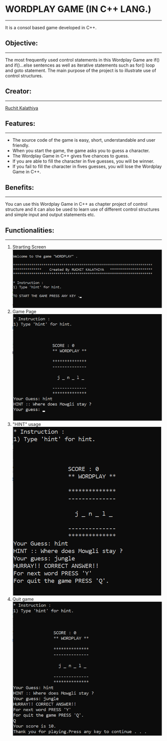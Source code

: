 # WORDPLAY GAME (IN C++ LANG.)
---
It is a consol based game developed in C++.

## Objective:
---
The most frequently used control statements in this Wordplay Game are if() and if()…else sentences as well as iterative statements such as for() loop and goto statement. The main purpose of the project is to illustrate use of control structures.

## Creator:
---
[Ruchit Kalathiya](https://github.com/ruchitkalathiya)

## Features:

---

- The source code of the game is easy, short, understandable and user friendly.
- When you start the game, the game asks you to guess a character.
- The Wordplay Game in C++ gives five chances to guess.
- If you are able to fill the character in five guesses, you will be winner.
- If you fail to fill the character in fives guesses, you will lose the Wordplay Game in C++.

## Benefits:
---
You can use this Wordplay Game in C++ as chapter project of control structure and it can also be used to learn use of different control structures and simple input and output statements etc.

## Functionalities:
---
1. Strarting Screen  
 ![Screen-1](https://github.com/ruchitkalathiya/Wordplay/blob/main/images/a.png)  
2. Game Page  
![Screen-2](https://github.com/ruchitkalathiya/Wordplay/blob/main/images/b.png)  
3. "HINT" usage  
![Screen-3](https://github.com/ruchitkalathiya/Wordplay/blob/main/images/c.png)  
4. Quit game  
![Screen-4](https://github.com/ruchitkalathiya/Wordplay/blob/main/images/d.png)  
